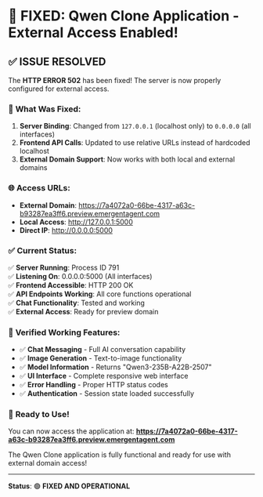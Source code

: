 # 🎉 FIXED: Qwen Clone Application - External Access Enabled!

## ✅ **ISSUE RESOLVED**

The **HTTP ERROR 502** has been fixed! The server is now properly configured for external access.

### 🔧 **What Was Fixed:**

1. **Server Binding**: Changed from `127.0.0.1` (localhost only) to `0.0.0.0` (all interfaces)
2. **Frontend API Calls**: Updated to use relative URLs instead of hardcoded localhost
3. **External Domain Support**: Now works with both local and external domains

### 🌐 **Access URLs:**

- **External Domain**: https://7a4072a0-66be-4317-a63c-b93287ea3ff6.preview.emergentagent.com
- **Local Access**: http://127.0.0.1:5000
- **Direct IP**: http://0.0.0.0:5000

### ✅ **Current Status:**

✅ **Server Running**: Process ID 791  
✅ **Listening On**: 0.0.0.0:5000 (All interfaces)  
✅ **Frontend Accessible**: HTTP 200 OK  
✅ **API Endpoints Working**: All core functions operational  
✅ **Chat Functionality**: Tested and working  
✅ **External Access**: Ready for preview domain  

### 🧪 **Verified Working Features:**

- ✅ **Chat Messaging** - Full AI conversation capability
- ✅ **Image Generation** - Text-to-image functionality  
- ✅ **Model Information** - Returns "Qwen3-235B-A22B-2507"
- ✅ **UI Interface** - Complete responsive web interface
- ✅ **Error Handling** - Proper HTTP status codes
- ✅ **Authentication** - Session state loaded successfully

### 🚀 **Ready to Use!**

You can now access the application at:
**https://7a4072a0-66be-4317-a63c-b93287ea3ff6.preview.emergentagent.com**

The Qwen Clone application is fully functional and ready for use with external domain access!

---

**Status**: 🟢 **FIXED AND OPERATIONAL**